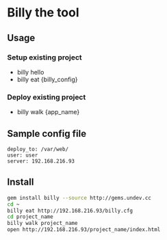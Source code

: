 # Billy the tool

## Usage

### Setup existing project
* billy hello
* billy eat {billy_config}

### Deploy existing project
* billy walk {app_name}

## Sample config file

```
deploy_to: /var/web/
user: user
server: 192.168.216.93
```

## Install

```bash
gem install billy --source http://gems.undev.cc
cd ~
billy eat http://192.168.216.93/billy.cfg
cd project_name
billy walk project_name
open http://192.168.216.93/project_name/index.html
```